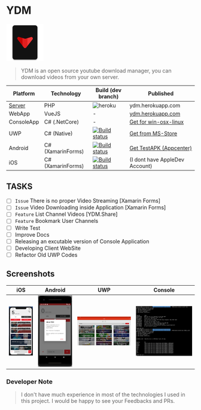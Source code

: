 # YDM

![logo](Assets/logo.png)

> YDM is an open source youtube download manager, you can download videos from your own server.

| Platform   | Technology    | Build (dev branch) | Published
|------------|---------------|-------|------|
| [Server](https://github.com/yazdipour/ydm-server) | PHP | ![heroku](https://img.shields.io/badge/build-succeed-blue.svg) | ydm.herokuapp.com
| WebApp | VueJS | - | [ydm.herokuapp.com](https://ydm.herokuapp.com)
| ConsoleApp | C# (.NetCore) | - | [Get for win-osx-linux](https://github.com/yazdipour/YDM/releases)
| UWP        | C# (Native)   | [![Build status](https://build.appcenter.ms/v0.1/apps/a8d27600-4399-4bd7-ad04-d1921096b710/branches/dev/badge)](https://appcenter.ms) | [Get from MS-Store](https://www.microsoft.com/en-us/p/ydm/9pltn8lxg7m4?rtc=1)
| Android    | C# (XamarinForms)   | [![Build status](https://build.appcenter.ms/v0.1/apps/04b96dc5-679f-4a07-89e1-bedb936590b2/branches/dev/badge)](https://appcenter.ms) | [Get TestAPK (Appcenter)](https://install.appcenter.ms/users/yazdipour/apps/ydm.android/distribution_groups/testers)
| iOS        | C# (XamarinForms)   | [![Build status](https://build.appcenter.ms/v0.1/apps/0fbbf24b-295b-49a7-9597-9f63d90459bd/branches/dev/badge)](https://appcenter.ms) | (I dont have AppleDev Account)

## TASKS

* [ ] `Issue` There is no proper Video Streaming [Xamarin Forms]
* [ ] `Issue` Video Downloading inside Application [Xamarin Forms]
* [ ] `Feature` List Channel Videos [YDM.Share]
* [ ] `Feature` Bookmark User Channels
* [ ] Write Test
* [ ] Improve Docs
* [ ] Releasing an excutable version of Console Application
* [ ] Developing Client WebSite
* [ ] Refactor Old UWP Codes

## Screenshots

| iOS | Android | UWP | Console |
| --- | --- | --- | --- |
| ![ios](Assets/Screenshots/ios.png) | ![android](Assets/Screenshots/android.png) | ![uwp](Assets/Screenshots/uwp.png) | ![Console](Assets/Screenshots/Console.png) |

### Developer Note

> I don't have much experience in most of the technologies I used in this project. I would be happy to see your Feedbacks and PRs.